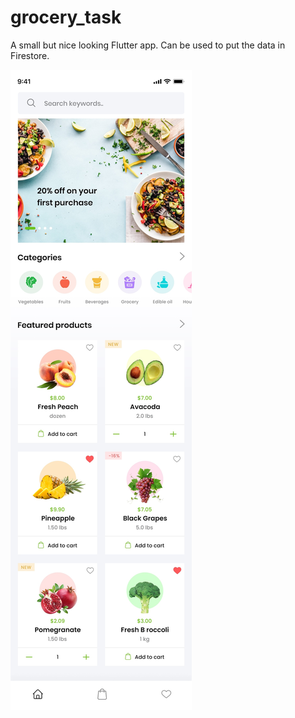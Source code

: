 # grocery_task

A small but nice looking Flutter app.
Can be used to put the data in Firestore.

![home.jpeg](home.jpeg)

